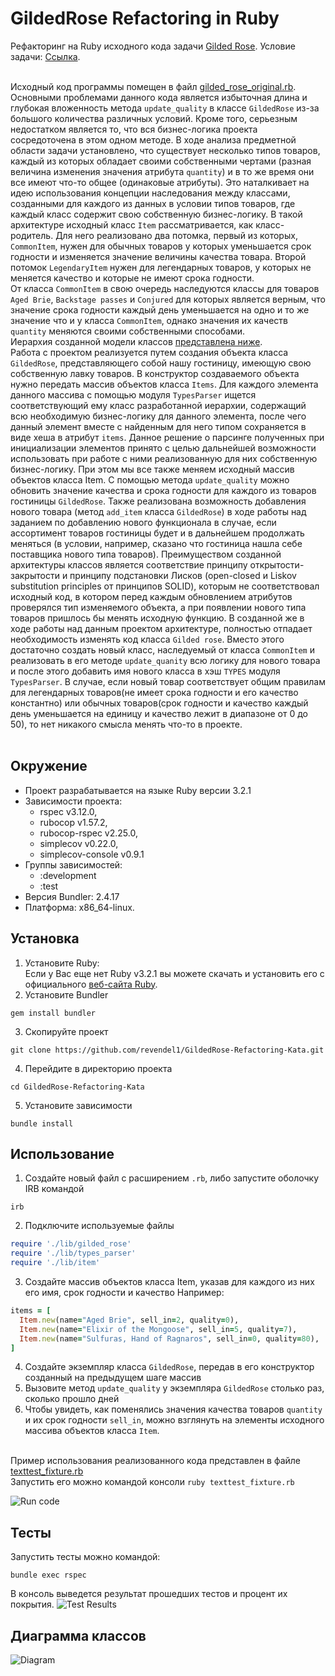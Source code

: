 # GildedRose Refactoring in Ruby

Рефакторинг на Ruby исходного кода задачи [Gilded Rose](https://github.com/emilybache/GildedRose-Refactoring-Kata).
Условие задачи: [Ссылка](https://github.com/emilybache/GildedRose-Refactoring-Kata/blob/master/GildedRoseRequirements_ru.txt).
<br><br>

  Исходный код программы помещен в файл [gilded_rose_original.rb](https://github.com/revendel1/GildedRose-Refactoring-Kata/blob/main/gilded_rose_original.rb). Основными проблемами данного кода является избыточная длина и глубокая вложенность метода `update_quality` в классе `GildedRose` из-за большого количества различных условий. Кроме того, серьезным недостатком является то, что вся бизнес-логика проекта сосредоточена в этом одном методе. В ходе анализа предметной области задачи установлено, что существует несколько типов товаров, каждый из которых обладает своими собственными чертами (разная величина изменения значения атрибута `quantity`) и в то же время они все имеют что-то общее (одинаковые атрибуты). Это наталкивает на идею использования концепции наследования между классами, созданными для каждого из данных в условии типов товаров, где каждый класс содержит свою собственную бизнес-логику. В такой архитектуре исходный класс `Item` рассматривается, как класс-родитель. Для него реализовано два потомка, первый из которых, `CommonItem`, нужен для обычных товаров у которых уменьшается срок годности и изменяется значение величины качества товара. Второй потомок `LegendaryItem` нужен для легендарных товаров, у которых не меняется качество и которые не имеют срока годности.  
От класса `CommonItem` в свою очередь наследуются классы для товаров `Aged Brie`, `Backstage passes` и `Conjured` для которых является верным, что значение срока годности каждый день уменьшается на одно и то же значение что и у класса `CommonItem`, однако значения их качеств `quantity` меняются своими собственными способами.  
Иерархия созданной модели классов [представлена ниже](https://github.com/revendel1/GildedRose-Refactoring-Kata/tree/main#диаграмма-классов).  
Работа с проектом реализуется путем создания объекта класса `GildedRose`, представляющего собой нашу гостиницу, имеющую свою собственную лавку товаров. В конструктор создаваемого объекта нужно передать массив объектов класса `Items`. Для каждого элемента данного массива с помощью модуля `TypesParser` ищется соответствующий ему класс разработанной иерархии, содержащий всю необходимую бизнес-логику для данного элемента, после чего данный элемент вместе с найденным для него типом сохраняется в виде хеша в атрибут `items`. Данное решение о парсинге полученных при инициализации элементов принято с целью дальнейшей возможности использовать при работе с ними реализованную для них собственную бизнес-логику. При этом мы все также меняем исходный массив объектов класса Item.  С помощью метода `update_quality` можно обновить значение качества и срока годности для каждого из товаров гостиницы `GildedRose`. Также реализована возможность добавления нового товара (метод `add_item` класса `GildedRose`) в ходе работы над заданием по добавлению нового функционала в случае, если ассортимент товаров гостиницы будет и в дальнейшем продолжать меняться (в условии, например, сказано что гостиница нашла себе поставщика нового типа товаров).
Преимуществом созданной архитектуры классов является соответствие принципу открытости-закрытости и принципу подстановки Лисков (open-closed и Liskov substitution principles от принципов SOLID), которым не соответствовал исходный код, в котором перед каждым обновлением атрибутов проверялся тип изменяемого объекта, а при появлении нового типа товаров пришлось бы менять исходную функцию. В созданной же в ходе работы над данным проектом архитектуре, полностью отпадает необходимость изменять код класса `Gilded rose`. Вместо этого достаточно создать новый класс, наследуемый от класса `CommonItem` и реализовать в его методе `update_quanity` всю логику для нового товара и после этого добавить имя нового класса в хэш `TYPES` модуля `TypesParser`. В случае, если новый товар соответствует общим правилам для легендарных товаров(не имеет срока годности и его качество константно) или обычных товаров(срок годности и качество каждый день уменьшается на единицу и качество лежит в диапазоне от 0 до 50), то нет никакого смысла менять что-то в проекте.
<br><br>
## Окружение
- Проект разрабатывается на языке Ruby версии 3.2.1
- Зависимости проекта:
  - rspec v3.12.0,
  - rubocop v1.57.2,
  - rubocop-rspec v2.25.0,
  - simplecov v0.22.0,
  - simplecov-console v0.9.1
- Группы зависимостей:
  - :development
  - :test
- Версия Bundler: 2.4.17
- Платформа: x86_64-linux.

## Установка
1. Установите Ruby:  
Если у Вас еще нет Ruby v3.2.1 вы можете скачать и установить его с официального [веб-сайта Ruby](https://www.ruby-lang.org/).
2. Установите Bundler
```
gem install bundler
```
3. Скопируйте проект
```
git clone https://github.com/revendel1/GildedRose-Refactoring-Kata.git
```
4. Перейдите в директорию проекта
```
cd GildedRose-Refactoring-Kata
```
5. Установите зависимости
```
bundle install
```

## Использование
1. Создайте новый файл с расширением `.rb`, либо запустите оболочку IRB командой
```
irb
```
2. Подключите используемые файлы
```ruby
require './lib/gilded_rose'
require './lib/types_parser'
require './lib/item'
```
3. Создайте массив объектов класса Item, указав для каждого из них его имя, срок годности и качество
Например:
```ruby
items = [
  Item.new(name="Aged Brie", sell_in=2, quality=0),
  Item.new(name="Elixir of the Mongoose", sell_in=5, quality=7),
  Item.new(name="Sulfuras, Hand of Ragnaros", sell_in=0, quality=80),
]
```
4. Создайте экземпляр класса `GildedRose`, передав в его конструктор созданный на предыдущем шаге массив
5. Вызовите метод `update_quality` у экземпляра `GildedRose` столько раз, сколько прошло дней
6. Чтобы увидеть, как поменялись значения качества товаров `quantity` и их срок годности `sell_in`, можно взглянуть на элементы исходного массива объектов класса `Item`.
<br><br>

Пример использования реализованного кода представлен в файле [texttest_fixture.rb](https://github.com/revendel1/GildedRose-Refactoring-Kata/blob/main/texttest_fixture.rb)  
Запустить его можно командой консоли `ruby texttest_fixture.rb`

![Run code](./img/run_code.png)

## Тесты

Запустить тесты можно командой:
```
bundle exec rspec
```
В консоль выведется результат прошедших тестов и процент их покрытия.
![Test Results](./img/tests_result.png)

## Диаграмма классов
![Diagram](./img/diagram.jpg)
